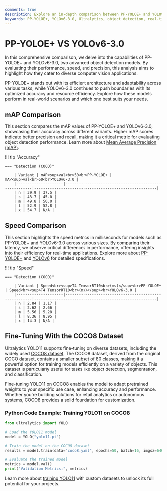 ```yaml
---
comments: true
description: Explore an in-depth comparison between PP-YOLOE+ and YOLOv6-3.0, two leading object detection models excelling in real-time AI, edge AI, and computer vision applications. Discover their performance, accuracy, and efficiency to determine the best fit for your needs in advanced AI solutions.
keywords: PP-YOLOE+, YOLOv6-3.0, Ultralytics, object detection, real-time AI, edge AI, computer vision, model comparison, AI performance, COCO dataset.
---
```


# PP-YOLOE+ VS YOLOv6-3.0

In this comprehensive comparison, we delve into the capabilities of PP-YOLOE+ and YOLOv6-3.0, two advanced object detection models. By evaluating their performance, speed, and precision, this analysis aims to highlight how they cater to diverse computer vision applications.

PP-YOLOE+ stands out with its efficient architecture and adaptability across various tasks, while YOLOv6-3.0 continues to push boundaries with its optimized accuracy and resource efficiency. Explore how these models perform in real-world scenarios and which one best suits your needs.

## mAP Comparison

This section compares the mAP values of PP-YOLOE+ and YOLOv6-3.0, showcasing their accuracy across different variants. Higher mAP scores indicate better precision and recall, making it a critical metric for evaluating object detection performance. Learn more about [Mean Average Precision (mAP)](https://www.ultralytics.com/glossary/mean-average-precision-map).

!!! tip "Accuracy"

    === "Detection (COCO)"

    	| Variant | mAP<sup>val<br>50<br>PP-YOLOE+ | mAP<sup>val<br>50<br>YOLOv6-3.0 |
    	|---------------------|-------------------------------------------------------|-------------------------------------------------------|
    	| n | 39.9 | 37.5 |
    	| s | 43.7 | 45.0 |
    	| m | 49.8 | 50.0 |
    	| l | 52.9 | 52.8 |
    	| x | 54.7 | N/A |

## Speed Comparison

This section highlights the speed metrics in milliseconds for models such as PP-YOLOE+ and YOLOv6-3.0 across various sizes. By comparing their latency, we observe critical differences in performance, offering insights into their efficiency for real-time applications. Explore more about [PP-YOLOE+](https://github.com/PaddlePaddle/PaddleDetection) and [YOLOv6](https://github.com/meituan/YOLOv6) for detailed specifications.

!!! tip "Speed"

    === "Detection (COCO)"

    	| Variant | Speed<br><sup>T4 TensorRT10<br>(ms)</sup><br>PP-YOLOE+ | Speed<br><sup>T4 TensorRT10<br>(ms)</sup><br>YOLOv6-3.0 |
    	|---------------------|-------------------------------------------------------|-------------------------------------------------------|
    	| n | 2.84 | 1.17 |
    	| s | 2.62 | 2.66 |
    	| m | 5.56 | 5.28 |
    	| l | 8.36 | 8.95 |
    	| x | 14.3 | N/A |

## Fine-Tuning With the COCO8 Dataset

Ultralytics YOLO11 supports fine-tuning on diverse datasets, including the widely used [COCO8 dataset](https://docs.ultralytics.com/datasets/detect/coco/). The COCO8 dataset, derived from the original COCO dataset, contains a smaller subset of 80 classes, making it a powerful option for training models efficiently on a variety of objects. This dataset is particularly useful for tasks like object detection, segmentation, and classification.

Fine-tuning YOLO11 on COCO8 enables the model to adapt pretrained weights to your specific use case, enhancing accuracy and performance. Whether you're building solutions for retail analytics or autonomous systems, COCO8 provides a solid foundation for customization.

### Python Code Example: Training YOLO11 on COCO8

```python
from ultralytics import YOLO

# Load the YOLO11 model
model = YOLO("yolo11.pt")

# Train the model on the COCO8 dataset
results = model.train(data="coco8.yaml", epochs=50, batch=16, imgsz=640)

# Evaluate the trained model
metrics = model.val()
print("Validation Metrics:", metrics)
```

Learn more about [training YOLO11](https://docs.ultralytics.com/modes/train/) with custom datasets to unlock its full potential for your projects.
